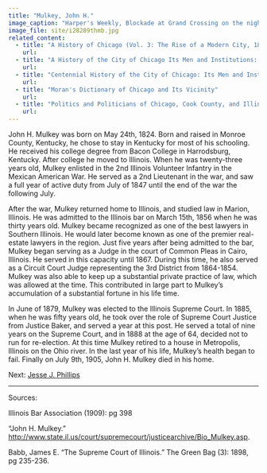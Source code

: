```yaml
---
title: "Mulkey, John H."
image_caption: "Harper's Weekly, Blockade at Grand Crossing on the night of June 26th."
image_file: site/i28289thmb.jpg
related_content:
  - title: "A History of Chicago (Vol. 3: The Rise of a Modern City, 1871-1893)"
    url:
  - title: "A History of the City of Chicago Its Men and Institutions: Biographical Sketches of Leading Citizens"
    url:
  - title: "Centennial History of the City of Chicago: Its Men and Institutions"
    url:
  - title: "Moran's Dictionary of Chicago and Its Vicinity"
    url:
  - title: "Politics and Politicians of Chicago, Cook County, and Illinois 1787-1887"
    url:
---
```


John H. Mulkey was born on May 24th, 1824. Born and raised in Monroe County, Kentucky, he chose to stay in Kentucky for most of his schooling. He received his college degree from Bacon College in Harrodsburg, Kentucky. After college he moved to Illinois. When he was twenty-three years old, Mulkey enlisted in the 2nd Illinois Volunteer Infantry in the Mexican American War. He served as a 2nd Lieutenant in the war, and saw a full year of active duty from July of 1847 until the end of the war the following July.

After the war, Mulkey returned home to Illinois, and studied law in Marion, Illinois. He was admitted to the Illinois bar on March 15th, 1856 when he was thirty years old. Mulkey became recognized as one of the best lawyers in Southern Illinois. He would later become known as one of the premier real-estate lawyers in the region. Just five years after being admitted to the bar, Mulkey began serving as a Judge in the court of Common Pleas in Cairo, Illinois. He served in this capacity until 1867. During this time, he also served as a Circuit Court Judge representing the 3rd District from 1864-1854. Mulkey was also able to keep up a substantial private practice of law, which was allowed at the time. This contributed in large part to Mulkey’s accumulation of a substantial fortune in his life time.

In June of 1879, Mulkey was elected to the Illinois Supreme Court. In 1885, when he was fifty years old, he took over the role of Supreme Court Justice from Justice Baker, and served a year at this post. He served a total of nine years on the Supreme Court, and in 1888 at the age of 64, decided not to run for re-election. At this time Mulkey retired to a house in Metropolis, Illinois on the Ohio river. In the last year of his life, Mulkey’s health began to fail. Finally on July 9th, 1905, John H. Mulkey died in his home.

Next:  [Jesse J. Phillips](/legal/judge/jessejphillips/)

---
Sources:

Illinois Bar Association (1909): pg 398

“John H. Mulkey.” http://www.state.il.us/court/supremecourt/justicearchive/Bio_Mulkey.asp.

Babb, James E. “The Supreme Court of Illinois.” The Green Bag (3): 1898, pg 235-236.
